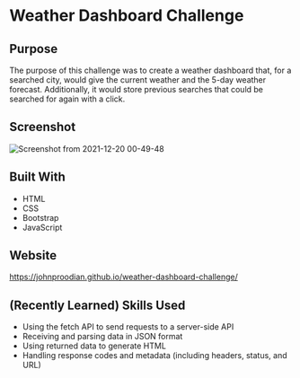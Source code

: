 # Weather Dashboard Challenge

## Purpose
The purpose of this challenge was to create a weather dashboard that, for a searched city, would give the current weather and the 5-day weather forecast. Additionally, it would store previous searches that could be searched for again with a click.

## Screenshot
![Screenshot from 2021-12-20 00-49-48](https://user-images.githubusercontent.com/93355671/146724280-a25b90c5-16be-44bb-b6f7-9bba5f6835ef.png)


## Built With
* HTML
* CSS
* Bootstrap
* JavaScript

## Website
https://johnproodian.github.io/weather-dashboard-challenge/

## (Recently Learned) Skills Used
* Using the fetch API to send requests to a server-side API
* Receiving and parsing data in JSON format
* Using returned data to generate HTML
* Handling response codes and metadata (including headers, status, and URL)
